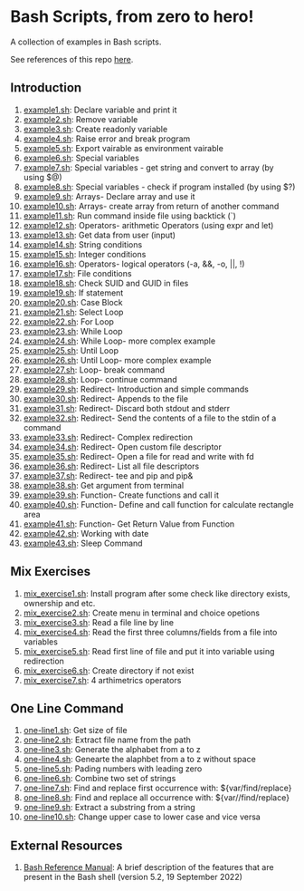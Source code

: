 # Bash Scripts, from zero to hero!

A collection of examples in Bash scripts.

See references of this repo [here](REFERENCES.md). 


## Introduction

1. [example1.sh](Introduction/example1.sh): Declare variable and print it
2. [example2.sh](Introduction/example2.sh): Remove variable
3. [example3.sh](Introduction/example3.sh): Create readonly variable
4. [example4.sh](Introduction/example4.sh): Raise error and break program
5. [example5.sh](Introduction/example5.sh): Export vairable as environment vairable
6. [example6.sh](Introduction/example6.sh): Special variables
7. [example7.sh](Introduction/example7.sh): Special variables - get string and convert to array (by using $@)
8. [example8.sh](Introduction/example8.sh): Special variables - check if program installed (by using $?)
9. [example9.sh](Introduction/example9.sh): Arrays- Declare array and use it 
10. [example10.sh](Introduction/example10.sh): Arrays- create array from return of another command 
11. [example11.sh](Introduction/example11.sh): Run command inside file using backtick (`)
12. [example12.sh](Introduction/example12.sh): Operators- arithmetic Operators (using expr and let)
13. [example13.sh](Introduction/example13.sh): Get data from user (input)
14. [example14.sh](Introduction/example14.sh): String conditions 
15. [example15.sh](Introduction/example15.sh): Integer conditions
16. [example16.sh](Introduction/example16.sh): Operators- logical operators (-a, &&, -o, ||, !) 
17. [example17.sh](Introduction/example17.sh): File conditions
18. [example18.sh](Introduction/example18.sh): Check SUID and GUID in files 
19. [example19.sh](Introduction/example19.sh): If statement
20. [example20.sh](Introduction/example20.sh): Case Block
21. [example21.sh](Introduction/example21.sh): Select Loop 
22. [example22.sh](Introduction/example22.sh): For Loop 
23. [example23.sh](Introduction/example23.sh): While Loop
24. [example24.sh](Introduction/example24.sh): While Loop- more complex example
25. [example25.sh](Introduction/example25.sh): Until Loop
26. [example26.sh](Introduction/example26.sh): Until Loop- more complex example
27. [example27.sh](Introduction/example27.sh): Loop- break command 
28. [example28.sh](Introduction/example28.sh): Loop- continue command 
29. [example29.sh](Introduction/example29.sh): Redirect- Introduction and simple commands
30. [example30.sh](Introduction/example30.sh): Redirect- Appends to the file
31. [example31.sh](Introduction/example31.sh): Redirect- Discard both stdout and stderr
32. [example32.sh](Introduction/example32.sh): Redirect- Send the contents of a file to the stdin of a command
33. [example33.sh](Introduction/example33.sh): Redirect- Complex redirection
34. [example34.sh](Introduction/example34.sh): Redirect- Open custom file descriptor 
35. [example35.sh](Introduction/example35.sh): Redirect- Open a file for read and write with fd
36. [example36.sh](Introduction/example36.sh): Redirect- List all file descriptors
37. [example37.sh](Introduction/example37.sh): Redirect- tee and pip and pip&
38. [example38.sh](Introduction/example38.sh): Get argument from terminal 
39. [example39.sh](Introduction/example39.sh): Function- Create functions and call it
40. [example40.sh](Introduction/example40.sh): Function- Define and call function for calculate rectangle area 
41. [example41.sh](Introduction/example41.sh): Function- Get Return Value from Function
42. [example42.sh](Introduction/example42.sh): Working with date
43. [example43.sh](Introduction/example43.sh): Sleep Command


## Mix Exercises 

1. [mix_exercise1.sh](MixExercise/mix_exercise1.sh): Install program after some check like directory exists, ownership and etc. 
2. [mix_exercise2.sh](MixExercise/mix_exercise2.sh): Create menu in terminal and choice opetions
3. [mix_exercise3.sh](MixExercise/mix_exercise3.sh): Read a file line by line
4. [mix_exercise4.sh](MixExercise/mix_exercise4.sh): Read the first three columns/fields from a file into variables
5. [mix_exercise5.sh](MixExercise/mix_exercise5.sh): Read first line of file and put it into variable using redirection
6. [mix_exercise6.sh](MixExercise/mix_exercise6.sh): Create directory if not exist
7. [mix_exercise7.sh](MixExercise/mix_exercise7.sh): 4 arthimetrics operators




## One Line Command 

1. [one-line1.sh](OneLineCommand/one-line1.sh): Get size of file
2. [one-line2.sh](OneLineCommand/one-line2.sh): Extract file name from the path
3. [one-line3.sh](OneLineCommand/one-line3.sh): Generate the alphabet from a to z 
4. [one-line4.sh](OneLineCommand/one-line4.sh): Genearte the alaphbet from a to z without space
5. [one-line5.sh](OneLineCommand/one-line5.sh): Pading numbers with leading zero 
6. [one-line6.sh](OneLineCommand/one-line6.sh): Combine two set of strings
7. [one-line7.sh](OneLineCommand/one-line7.sh): Find and replace first occurrence with:  ${var/find/replace}
8. [one-line8.sh](OneLineCommand/one-line8.sh): Find and replace all occurrence with:  ${var//find/replace}
9. [one-line9.sh](OneLineCommand/one-line9.sh): Extract a substring from a string
10. [one-line10.sh](OneLineCommand/one-line10.sh): Change upper case to lower case and vice versa


## External Resources 

1. [Bash Reference Manual][1]: A brief description of the features that are present in the Bash shell (version 5.2, 19 September 2022)

 [1]: https://www.gnu.org/software/bash/manual/bash.html




